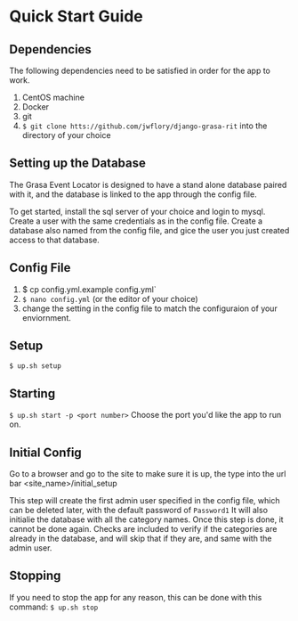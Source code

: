 # Quick Start Guide

## Dependencies
The following dependencies need to be satisfied in order for the app to work.
1. CentOS machine
2. Docker
2. git
3. `$ git clone htts://github.com/jwflory/django-grasa-rit` into the directory of your choice
## Setting up the Database
The Grasa Event Locator is designed to have a stand alone database paired with it, and the database is linked to the app through the config file.

To get started, install the sql server of your choice and login to mysql.  Create a user with the same credentials as in the config file.  Create a database also named from the config file, and gice the user you just created access to that database.

## Config File
1.  $ cp config.yml.example config.yml`
2. `$ nano config.yml` (or the editor of your choice)
3. change the setting in the config file to match the configuraion of your enviornment.
## Setup
`$ up.sh setup` 

## Starting
`$ up.sh start -p <port number>` Choose the port you'd like the app to run on.

## Initial Config
Go to a browser and go to the site to make sure it is up, the type into the url bar <site_name>/initial_setup

This step will create the first admin user specified in the config file, which can be deleted later, with the default password of `Password1`
It will also initialie the database with all the category names.  Once this step is done, it cannot be done again.  Checks are included to verify if the categories are already in the database, and will skip that if they are, and same with the admin user.

## Stopping
If you need to stop the app for any reason, this can be done with this command:
`$ up.sh stop`
